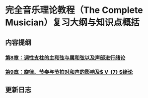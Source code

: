 # 完全音乐理论教程（The Complete Musician）复习大纲与知识点概括

## 内容提纲

### [第8章：调性支柱的主和弦与属和弦以及声部进行绪论](./章节总结/第8章：调性支柱的主和弦与属和弦以及声部进行绪论.md)
### [第9章：旋律、节奏与节拍对和声的影响及$ V_{7} $绪论]()

## 更新日志


